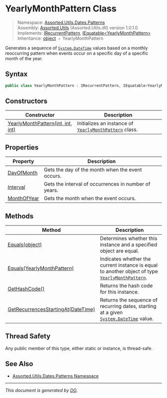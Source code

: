 ﻿# YearlyMonthPattern Class

> Namespace: [Assorted.Utils.Dates.Patterns](index.md#assortedutilsdatespatterns-namespace)\
> Assembly: [Assorted.Utils](index.md) (Assorted.Utils.dll) version 1.0.1.0\
> Implements: [IRecurrentPattern](Assorted.Utils.Dates.IRecurrentPattern.md), [IEquatable\<YearlyMonthPattern>](https://docs.microsoft.com/en-us/dotnet/api/system.iequatable-1)\
> Inheritance: [object](https://docs.microsoft.com/en-us/dotnet/api/system.object) `→` YearlyMonthPattern

Generates a sequence of [`System.DateTime`](https://docs.microsoft.com/en-us/dotnet/api/system.datetime) values based on a monthly reoccurring pattern when events occur on a specific day of a specific month of the year.

## Syntax

```csharp
public class YearlyMonthPattern : IRecurrentPattern, IEquatable<YearlyMonthPattern>
```

## Constructors

Constructor | Description
--- | ---
[YearlyMonthPattern(int, int, int)](Assorted.Utils.Dates.Patterns.YearlyMonthPattern.-ctor.md) | Initializes an instance of [`YearlyMonthPattern`](Assorted.Utils.Dates.Patterns.YearlyMonthPattern.md) class.

## Properties

Property | Description
--- | ---
[DayOfMonth](Assorted.Utils.Dates.Patterns.YearlyMonthPattern.DayOfMonth.md) | Gets the day of the month when the event occurs.
[Interval](Assorted.Utils.Dates.Patterns.YearlyMonthPattern.Interval.md) | Gets the interval of occurrences in number of years.
[MonthOfYear](Assorted.Utils.Dates.Patterns.YearlyMonthPattern.MonthOfYear.md) | Gets the month when the event occurs.

## Methods

Method | Description
--- | ---
[Equals(object)](Assorted.Utils.Dates.Patterns.YearlyMonthPattern.Equals.md#equalsobject) | Determines whether this instance and a specified object are equal.
[Equals(YearlyMonthPattern)](Assorted.Utils.Dates.Patterns.YearlyMonthPattern.Equals.md#equalsyearlymonthpattern) | Indicates whether the current instance is equal to another object of type [`YearlyMonthPattern`](Assorted.Utils.Dates.Patterns.YearlyMonthPattern.md).
[GetHashCode()](Assorted.Utils.Dates.Patterns.YearlyMonthPattern.GetHashCode.md) | Returns the hash code for this instance.
[GetRecurrencesStartingAt(DateTime)](Assorted.Utils.Dates.Patterns.YearlyMonthPattern.GetRecurrencesStartingAt.md) | Returns the sequence of recurring dates, starting at a given [`System.DateTime`](https://docs.microsoft.com/en-us/dotnet/api/system.datetime) value.

## Thread Safety

Any public member of this type, either static or instance, is thread\-safe.

## See Also

- [Assorted.Utils.Dates.Patterns Namespace](index.md#assortedutilsdatespatterns-namespace)

---

_This document is generated by [DG](https://github.com/Khojasteh/dg)._

